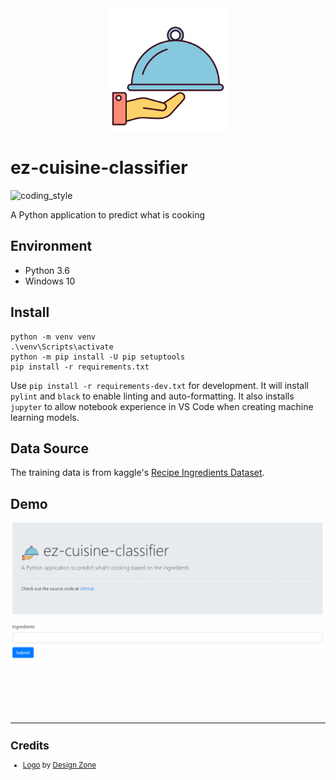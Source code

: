 <div align="center">
    <img src="https://github.com/zehengl/ez-cuisine-classifier/raw/master/static/favicon.png" alt="logo" height="196">
</div>

# ez-cuisine-classifier

![coding_style](https://img.shields.io/badge/code%20style-black-000000.svg)

A Python application to predict what is cooking

## Environment

- Python 3.6
- Windows 10

## Install

    python -m venv venv
    .\venv\Scripts\activate
    python -m pip install -U pip setuptools
    pip install -r requirements.txt

Use `pip install -r requirements-dev.txt` for development.
It will install `pylint` and `black` to enable linting and auto-formatting.
It also installs `jupyter` to allow notebook experience in VS Code when creating machine learning models.

## Data Source

The training data is from kaggle's [Recipe Ingredients Dataset](https://www.kaggle.com/kaggle/recipe-ingredients-dataset).

## Demo

![watch](demo.gif)

<hr>

<sup>

## Credits

- [Logo][1] by [Design Zone][2]

</sup>

[1]: https://iconstore.co/icons/cafes-vector-icon-set/
[2]: https://iconstore.co/author/design-zone/
